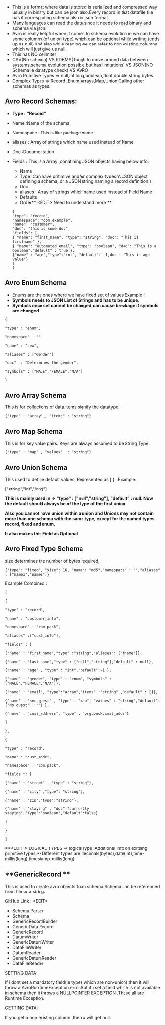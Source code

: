* This is a format where data is stored is serialized and compressed way usually in binary but can be json also.Every record in that datafile file has it correspoding schema also in json format.
* Many languages can read the data since it needs to read binary and schema via json.
* Avro is really helpful when it comes to schema evolution ie we can have some columns \(of union type\) which can be optional while writing \(ends up as null\) and also while reading we can refer to non existing columns which will just give us null.
* This has NO delimiter
* CSV\(No schema\) VS RDBMS\(Tough to move around data between systems,schema evolution possible but has limitations\) VS JSON\(NO Schema ie datatype check\) VS AVRO
* Avro Primitive Types =&gt; null,int,long,boolean,float,double,string,bytes
* Complex Types =&gt; Record ,Enum,Arrays,Map,Union,Calling other schemas as types.

## Avro Record Schemas:

* **Type : "Record"**
* Name :Name of the schema
* Namespace : This is like package name
* aliases : Array of strings which name used instead of Name
* Doc :Documentation
* Fields : This is a Array ,conatining JSON objects having below info:

  * Name  
  * Type :Can have pritimive and/or complex types\(A JSON object defining a schema, or a JSON string naming a record definition \)
  * Doc
  * aliases : Array of strings which name used instead of Field Name
  * Defaults
  * Order** &lt;EDIT&gt; Need to understand more **

  `{`  
  `"type": "record",`  
  `"namespace": "com.example",`  
  `"name": "customer",`  
  `"doc": "this is some doc",`  
  `"fields": [`  
  `{ "name": "first_name", "type": "string", "doc": "This is firstname" },`  
  `{ "name": "automated_email", "type": "boolean", "doc": "This is a boolean","default" : true },`  
  `{"name" : "age","type":"int", "default": -1,doc : "This is age value"}`  
  `]`  
  `}`

## Avro Enum Schema

* Enums are the ones where we have fixed set of values.Example :
* **Symbols needs to JSON List of Strings and has to be unique.**
* **Symbols once set cannot be changed,can cause breakage if symbols are changed.**

`{`

`"type" : "enum",`

`"namespace" : ""`

`"name" : "sex",`

`"aliases" : ["Gender"]`

`"doc"  : "Determines the gender",`

`"symbols" : ["MALE","FEMALE","N/A"]`

`}`

## Avro Array Schema

This is for collections of data.items signify the datatype.

`{"type" : "array" , "items" : "string"}`

## Avro Map Schema

This is for key value pairs. Keys are always assumed to be String Type.

`{"type" : "map" , "values"  : "string"}`

## Avro Union Schema

This used to define default values. Represented as  \[  \]   . Example:

\["string","int","long"\]

**This is mainly used in =&gt;  "type" : \["null","string"\], "default" : null. Now the default should always be of the type of the first union.**

**Also you cannot have union within a union and Unions may not contain more than one schema with the same type, except for the named types record, fixed and enum.**

**It also makes this Field as Optional**

## Avro Fixed Type Schema

size determines the number of bytes required,

```
{"type": "fixed", "size": 16, "name": "md5","namespace" : "","aliases" : ["name1","name2"]}
```

Example Combined :

`[`

`{`

`"type" : "record",`

`"name" : "customer_info",`

`"namespace" : "com.pack",`

`"aliases" :["cust_info"],`

`"fields" : [`

`{"name" : "first_name","type" :"string","aliases": ["fname"]},`

`{"name" : "last_name","type" : ["null","string"],"default" : null},`

`{"name" : "age" , "type" : "int","default":-1 },`

`{"name" : "gender", "type" : "enum", "symbols" : ["MALE","FEMALE","N/A"]},`

`{"name" : "email", "type":"array","items" :"string" ,"default" : []},`

`{"name" : "sec_quest" , "type" : "map", "values" : "string","default":{"No quest" : ""} },`

`{"name" : "cust_address", "type" : "org.pack.cust_addr"}`

`]`

`},`

`{`

`"type" : "record",`

`"name" : "cust_addr",`

`"namespace" : "com.pack",`

`"fields ": [`

`{"name" : "street" , "type" : "string"},`

`{"name" : "city" ,"type": "string"},`

`{"name" : "zip","type":"string"},`

`{"name" : "staying" , "doc":"currently staying","type":"boolean","default":false}`

`]`

```
}
```

`]`

**&lt;EDIT &gt; LOGICAL TYPES =&gt; logicalType :Additional info on exitsing primitive types.**Different types are decimals\(bytes\),date\(int\),time-millis\(long\),timestamp-millis\(long\)

## **GenericRecord **

This is used to create avro objects from schema.Schema can be referenced from file or a string.

GitHub Link : &lt;EDIT&gt;

* Schema.Parser
* Schema
* GenericRecordBuilder
* GenericData.Record
* GenericRecord
* DatumWriter
* GenericDatumWriter
* DataFileWriter
* DatumReader
* GenericDatumReader
* DataFileReader

SETTING DATA:

If i dont set a mandatory field\(ie types which are non-union\) then it will throw a AvroRunTimeException error.But if i set a field which is not available in schema then it throws a NULLPOINTER EXCEPTION .These all are Runtime Exception.

GETTING DATA:

If you get a non existing column ,then u will get null.

